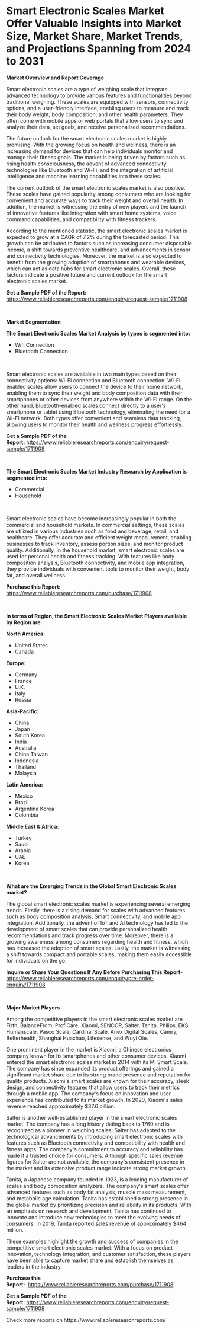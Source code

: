 <p><h1>Smart Electronic Scales Market Offer Valuable Insights into Market Size, Market Share, Market Trends, and Projections Spanning from 2024 to 2031</h1></p><p><strong>Market Overview and Report Coverage</strong></p>
<p><p>Smart electronic scales are a type of weighing scale that integrate advanced technology to provide various features and functionalities beyond traditional weighing. These scales are equipped with sensors, connectivity options, and a user-friendly interface, enabling users to measure and track their body weight, body composition, and other health parameters. They often come with mobile apps or web portals that allow users to sync and analyze their data, set goals, and receive personalized recommendations.</p><p>The future outlook for the smart electronic scales market is highly promising. With the growing focus on health and wellness, there is an increasing demand for devices that can help individuals monitor and manage their fitness goals. The market is being driven by factors such as rising health consciousness, the advent of advanced connectivity technologies like Bluetooth and Wi-Fi, and the integration of artificial intelligence and machine learning capabilities into these scales.</p><p>The current outlook of the smart electronic scales market is also positive. These scales have gained popularity among consumers who are looking for convenient and accurate ways to track their weight and overall health. In addition, the market is witnessing the entry of new players and the launch of innovative features like integration with smart home systems, voice command capabilities, and compatibility with fitness trackers.</p><p>According to the mentioned statistic, the smart electronic scales market is expected to grow at a CAGR of 7.2% during the forecasted period. This growth can be attributed to factors such as increasing consumer disposable income, a shift towards preventive healthcare, and advancements in sensor and connectivity technologies. Moreover, the market is also expected to benefit from the growing adoption of smartphones and wearable devices, which can act as data hubs for smart electronic scales. Overall, these factors indicate a positive future and current outlook for the smart electronic scales market.</p></p>
<p><strong>Get a Sample PDF of the Report:</strong> <a href="https://www.reliableresearchreports.com/enquiry/request-sample/1711908">https://www.reliableresearchreports.com/enquiry/request-sample/1711908</a></p>
<p>&nbsp;</p>
<p><strong>Market Segmentation</strong></p>
<p><strong>The Smart Electronic Scales Market Analysis by types is segmented into:</strong></p>
<p><ul><li>Wifi Connection</li><li>Bluetooth Connection</li></ul></p>
<p>&nbsp;</p>
<p><p>Smart electronic scales are available in two main types based on their connectivity options: Wi-Fi connection and Bluetooth connection. Wi-Fi-enabled scales allow users to connect the device to their home network, enabling them to sync their weight and body composition data with their smartphones or other devices from anywhere within the Wi-Fi range. On the other hand, Bluetooth-enabled scales connect directly to a user's smartphone or tablet using Bluetooth technology, eliminating the need for a Wi-Fi network. Both types offer convenient and seamless data tracking, allowing users to monitor their health and wellness progress effortlessly.</p></p>
<p><strong>Get a Sample PDF of the Report:</strong>&nbsp;<a href="https://www.reliableresearchreports.com/enquiry/request-sample/1711908">https://www.reliableresearchreports.com/enquiry/request-sample/1711908</a></p>
<p>&nbsp;</p>
<p><strong>The Smart Electronic Scales Market Industry Research by Application is segmented into:</strong></p>
<p><ul><li>Commercial</li><li>Household</li></ul></p>
<p>&nbsp;</p>
<p><p>Smart electronic scales have become increasingly popular in both the commercial and household markets. In commercial settings, these scales are utilized in various industries such as food and beverage, retail, and healthcare. They offer accurate and efficient weight measurement, enabling businesses to track inventory, assess portion sizes, and monitor product quality. Additionally, in the household market, smart electronic scales are used for personal health and fitness tracking. With features like body composition analysis, Bluetooth connectivity, and mobile app integration, they provide individuals with convenient tools to monitor their weight, body fat, and overall wellness.</p></p>
<p><strong>Purchase this Report:</strong>&nbsp; <a href="https://www.reliableresearchreports.com/purchase/1711908">https://www.reliableresearchreports.com/purchase/1711908</a></p>
<p>&nbsp;</p>
<p><strong>In terms of Region, the Smart Electronic Scales Market Players available by Region are:</strong></p>
<p>
    <p> <strong> North America: </strong>
        <ul>
            <li>United States</li>
            <li>Canada</li>
        </ul>
        </p> 
    <p> <strong> Europe: </strong>
        <ul>
            <li>Germany</li>
            <li>France</li>
            <li>U.K.</li>
            <li>Italy</li>
            <li>Russia</li>
        </ul>
        </p> 
    <p> <strong> Asia-Pacific: </strong>
        <ul>
            <li>China</li>
            <li>Japan</li>
            <li>South Korea</li>
            <li>India</li>
            <li>Australia</li>
            <li>China Taiwan</li>
            <li>Indonesia</li>
            <li>Thailand</li>
            <li>Malaysia</li>
        </ul>
        </p> 
    <p> <strong> Latin America: </strong>
        <ul>
            <li>Mexico</li>
            <li>Brazil</li>
            <li>Argentina Korea</li>
            <li>Colombia</li>
        </ul>
        </p> 
    <p> <strong> Middle East & Africa: </strong>
        <ul>
            <li>Turkey</li>
            <li>Saudi</li>
            <li>Arabia</li>
            <li>UAE</li>
            <li>Korea</li>
        </ul>
    </p>
    </p>
<p>&nbsp;</p>
<p><strong>What are the Emerging Trends in the Global Smart Electronic Scales market?</strong></p>
<p><p>The global smart electronic scales market is experiencing several emerging trends. Firstly, there is a rising demand for scales with advanced features such as body composition analysis, Smart connectivity, and mobile app integration. Additionally, the advent of IoT and AI technology has led to the development of smart scales that can provide personalized health recommendations and track progress over time. Moreover, there is a growing awareness among consumers regarding health and fitness, which has increased the adoption of smart scales. Lastly, the market is witnessing a shift towards compact and portable scales, making them easily accessible for individuals on the go.</p></p>
<p><strong>Inquire or Share Your Questions If Any Before Purchasing This Report</strong>- <a href="https://www.reliableresearchreports.com/enquiry/pre-order-enquiry/1711908">https://www.reliableresearchreports.com/enquiry/pre-order-enquiry/1711908</a></p>
<p>&nbsp;</p>
<p><strong>Major Market Players</strong></p>
<p><p>Among the competitive players in the smart electronic scales market are Firth, BalanceFrom, ProfiCare, Xiaomi, SENCOR, Salter, Tanita, Philips, EKS, Humanscale, Pasco Scale, Cardinal Scale, Anex Digital Scales, Camry, Belterhealth, Shanghai Huachao, Lifesense, and Wuyi Qie.</p><p>One prominent player in the market is Xiaomi, a Chinese electronics company known for its smartphones and other consumer devices. Xiaomi entered the smart electronic scales market in 2014 with its Mi Smart Scale. The company has since expanded its product offerings and gained a significant market share due to its strong brand presence and reputation for quality products. Xiaomi's smart scales are known for their accuracy, sleek design, and connectivity features that allow users to track their metrics through a mobile app. The company's focus on innovation and user experience has contributed to its market growth. In 2020, Xiaomi's sales revenue reached approximately $37.6 billion.</p><p>Salter is another well-established player in the smart electronic scales market. The company has a long history dating back to 1760 and is recognized as a pioneer in weighing scales. Salter has adapted to the technological advancements by introducing smart electronic scales with features such as Bluetooth connectivity and compatibility with health and fitness apps. The company's commitment to accuracy and reliability has made it a trusted choice for consumers. Although specific sales revenue figures for Salter are not available, the company's consistent presence in the market and its extensive product range indicate strong market growth.</p><p>Tanita, a Japanese company founded in 1923, is a leading manufacturer of scales and body composition analyzers. The company's smart scales offer advanced features such as body fat analysis, muscle mass measurement, and metabolic age calculation. Tanita has established a strong presence in the global market by prioritizing precision and reliability in its products. With an emphasis on research and development, Tanita has continued to innovate and introduce new technologies to meet the evolving needs of consumers. In 2019, Tanita reported sales revenue of approximately $464 million.</p><p>These examples highlight the growth and success of companies in the competitive smart electronic scales market. With a focus on product innovation, technology integration, and customer satisfaction, these players have been able to capture market share and establish themselves as leaders in the industry.</p></p>
<p><strong>Purchase this Report:</strong>&nbsp;&nbsp;<a href="https://www.reliableresearchreports.com/purchase/1711908">https://www.reliableresearchreports.com/purchase/1711908</a></p>
<p></p>
<p><strong>Get a Sample PDF of the Report:</strong>&nbsp;<a href="https://www.reliableresearchreports.com/enquiry/request-sample/1711908">https://www.reliableresearchreports.com/enquiry/request-sample/1711908</a></p>
<p>Check more reports on https://www.reliableresearchreports.com/</p>